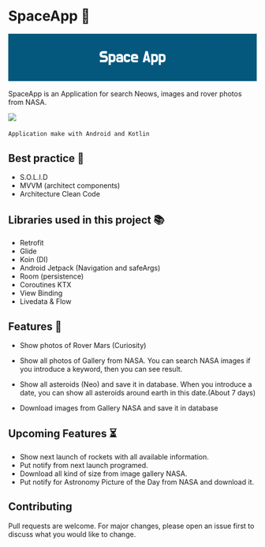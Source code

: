 
# SpaceApp :rocket:
 ![space App logo](Space_App_banner.png)

SpaceApp is an Application for search Neows, images and rover photos from NASA.

<img src="https://upload.wikimedia.org/wikipedia/commons/thumb/e/e5/NASA_logo.svg/287px-NASA_logo.svg.png" width="240">

```bash
Application make with Android and Kotlin
```

## Best practice :key:

- S.O.L.I.D
- MVVM (architect components)
- Architecture Clean Code

## Libraries used in this project :books:

- Retrofit
- Glide
- Koin (DI)
- Android Jetpack (Navigation and safeArgs)
- Room (persistence)
- Coroutines KTX
- View Binding
- Livedata & Flow 

## Features :calling:

- Show photos of Rover Mars (Curiosity)
- Show all photos of Gallery from NASA. You can search NASA images if you introduce a keyword, then you can see result.
- Show all asteroids (Neo) and save it in database. When you introduce a date, you can show all asteroids around earth in this date.(About 7 days)

- Download images from Gallery NASA and save it in database

## Upcoming Features :hourglass_flowing_sand:

- Show next launch of rockets with all available information.
- Put notify from next launch programed.
- Download all kind of size from image gallery NASA.
- Put notify for Astronomy Picture of the Day from NASA and download it.

## Contributing
Pull requests are welcome. For major changes, please open an issue first to discuss what you would like to change.
